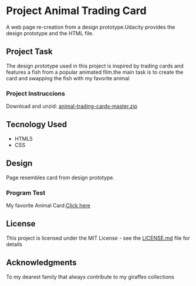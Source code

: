 # Project Animal Trading Card

A web page re-creation from a design prototype.Udacity provides the design prototype and the HTML file.


## Project Task
 
The design prototype used in this project is inspired by trading cards and features a fish from a popular animated film.the main task is to create the card and swapping the fish with my favorite animal 


### Project Instruccions

Download and unzid: [animal-trading-cards-master.zip](https://github.com/udacity/animal-trading-cards/archive/master.zip
)


## Tecnology Used
  + HTML5
  + CSS


## Design

Page resembles card from design prototype.


### Program Test
 
My favorite Animal Card:[Click here](https://github.com/HappyPillUSA/Animal-Trading-Card/blob/master/Screen%20Shot%202019-04-07%20at%209.47.18%20PM.png)


## License

This project is licensed under the MIT License - see the [LICENSE.md](LICENSE.md) file for details

## Acknowledgments

To my dearest family that always contribute to my giraffes collections



